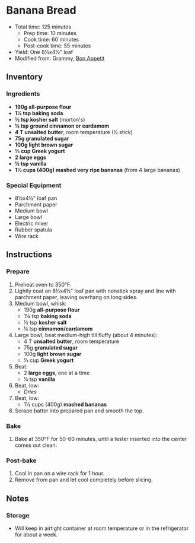 # Banana Bread

- Total time: 125 minutes
    - Prep time: 10 minutes
    - Cook time: 60 minutes
    - Post-cook time: 55 minutes
- Yield: One 8½x4½" loaf
- Modified from: Grammy, [Bon Appetit](https://www.bonappetit.com/recipe/banana-bread)

## Inventory

### Ingredients

- **190g all-purpose flour**
- **1¼ tsp baking soda**
- **½ tsp kosher salt** (morton's)
- **¼ tsp ground cinnamon or cardamom**
- **4 T unsalted butter**, room temperature (½ stick)
- **75g granulated sugar**
- **100g light brown sugar**
- **⅓ cup Greek yogurt**
- **2 large eggs**
- **¼ tsp vanilla**
- **1½ cups (400g) mashed very ripe bananas** (from 4 large bananas)

### Special Equipment

- 8½x4½" loaf pan
- Parchment paper
- Medium bowl
- Large bowl
- Electric mixer
- Rubber spatula
- Wire rack

## Instructions

### Prepare

1. Preheat oven to 350°F.
1. Lightly coat an 8½x4½" loaf pan with nonstick spray and line with parchment paper, leaving overhang on long sides.
1. Medium bowl, whisk:
   - 190g **all-purpose flour**
   - 1¼ tsp **baking soda**
   - ½ tsp **kosher salt**
   - ¼ tsp **cinnamon/cardamom**
1. Large bowl, beat medium-high till fluffy (about 4 minutes):
   - 4 T **unsalted butter**, room temperature
   - 75g **granulated sugar**
   - 100g **light brown sugar**
   - ⅓ cup **Greek yogurt**
1. Beat:
   - 2 **large eggs**, one at a time
   - ¼ tsp **vanilla**
1. Beat, low:
   - *Dries*
1. Beat, low:
   - 1½ cups (400g) **mashed bananas**
1. Scrape batter into prepared pan and smooth the top.

### Bake

1. Bake at 350°F for 50-60 minutes, until a tester inserted into the center comes out clean.

### Post-bake

1. Cool in pan on a wire rack for 1 hour.
1. Remove from pan and let cool completely before slicing.

## Notes

### Storage

- Will keep in airtight container at room temperature or in the refrigerator for about a week.
